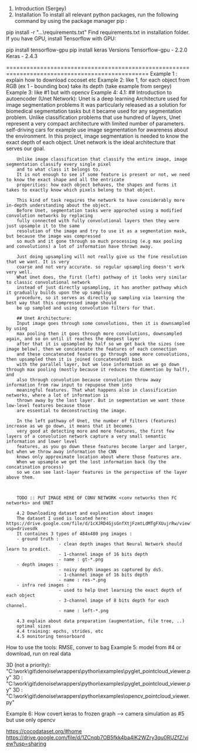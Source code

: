 1. Introduction (Sergey)
2. Installation
To install all relevant python packages, run the following command by using the package manager pip :

pip install -r "...\requirements.txt"
Find requirements.txt in installation folder. If you have GPU, install Tensorflow with GPU:

pip install tensorflow-gpu
pip install keras
Versions
Tensorflow-gpu - 2.2.0
Keras - 2.4.3

================================================================================================
Example 1 : explain how to download cocoset etc
Example 2: like 1, for each object from RGB (ex 1 - bounding box) take its depth (take example from sergey)
Example 3: like #1 but with opencv
Example 4: 
		4.1: 
		## Introduction to autoencoder (Unet Network):
		Unet is a deep learning Architecture used for image segmentation problems
		It was particularly released as a solution for biomedical segmentation tasks
		but it became used for any segmentation problem. Unlike classification problems that use hundred of layers, Unet represent a very compact architecture
		with limited number of parameters.
		self-driving cars for example use image segmentation for awareness about the environment.
		In this project, image segmentation is needed to know the exact depth of each object. 
		Unet network is the ideal architecture that serves our goal.
		
		Unlike image classification that classify the entire image, image segmentation classify every single pixel
		and to what class it belongs to.
		It is not enough to see if some feature is present or not, we need to know the exact shape and all the entricate 
		properities: how each object behaves, the shapes and forms it takes to exactly know which pixels belong to that object.
		
		This kind of task requires the network to have considerably more in-depth understanding about the object.
		Before Unet, segmentation tasks were approched using a modified convolution networks by replacing
		fully connected with fully convolutional layers then they were just upsample it to the same
		resolution of the image and try to use it as a segmentation mask, but because the image was compressed
		so much and it gone through so much processing (e.g max pooling and convolutions) a lot of information have thrown away.
		
		Just doing upsampling will not really give us the fine resolution that we want. It is very
		coarse and not very accurate. so regular upsampling doesn't work very well.
		What Unet does, the first (left) pathway of it looks very similar to classic convolutional network
		instead of just directly upsampling, it has another pathway which it gradually builds upon the up sampling
		procedure, so it serves as directly up sampling via learning the best way that this compressed image should
		be up sampled and using convolution filters for that.
		
		## Unet Architecture: 
		Input image goes through some convolutions, then it is downsampled by using
		max pooling then it goes through more convolutions, downsampled again, and so on until it reaches the deepest layer
		after that it is upsampled by half so we get back the sizes (see image below), then we concatenate the features of each connection 
		and these concatenated features go through some more convolutions, then upsampled then it is joined (concatenated) back 
		with the parallel layer, but we lose information as we go down through max pooling (mostly because it reduces the dimention by half), and
		also through convolution because convolution throw away information from raw input to repupose them into
		meaningful features. That what happens also in classification networks, where a lot of information is 
		thrown away by the last layer. But in segmentation we want those low-level features because those
		are essential to deconstructing the image. 
		
		In the left pathway of Unet, the number of filters (features) increase as we go down, it means that it becomes
		very good at detecting more and more features, the first few layers of a convolution network capture a very small semantic information and lower level
		features, as you go down these features become larger and larger, but when we throw away information the CNN
		knows only approximate location about where those features are.
		When we upsample we get the lost information back (by the concatination process)
		so we can see last-layer features in the perspective of the layer above them.
		

		
		TODO :: PUT IMAGE HERE OF CONV NETWORK <conv networks then FC networks> and UNET
		
		4.2 Downloading dataset and explanation about images
		The dataset I used is located here: https://drive.google.com/file/d/1cXJRD4GjsGnfXtjFzmtLdMTgFXUujrRw/view?usp=drivesdk
		It containes 3 types of 484x480 png images : 
		- ground truth : 
						- clean depth images that Neural Network should learn to predict. 
						- 1-channel image of 16 bits depth
						- name : gt-*.png
		- depth images : 
						- noisy depth images as captured by ds5.
						- 1-channel image of 16 bits depth
						- name : res-*.png
		- infra red images : 
						- used to help Unet learning the exact depth of each object
						- 3-channel image of 8 bits depth for each channel. 
						- name : left-*.png
		
		4.3 explain about data preparation (augmentation, file tree, ..)
		optimal sizes
		4.4 training: epchs, strides, etc
		4.5 monitoring tensorboard 
How to use the tools: RMSE, conver to bag
Example 5: model from #4 or download, run on real data

3D (not a priority): "C:\work\git\denoise\wrappers\python\examples\pyglet_pointcloud_viewer.py"
3D : "C:\work\git\denoise\wrappers\python\examples\pyglet_pointcloud_viewer.py"
3D : "C:\work\git\denoise\wrappers\python\examples\opencv_pointcloud_viewer.py"

Example 6: How covert keras to frozen graph --> camera simulation as #5 but use only opencv



https://cocodataset.org/#home 
https://drive.google.com/file/d/1ZCnqb7OB5fkk4ba4lK2WZry3qu0RUZfZ/view?usp=sharing 